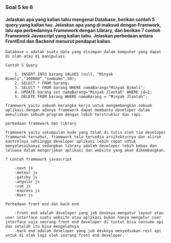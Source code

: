 ### Soal 5 ke 6
#### Jelaskan apa yang kalian tahu mengenai Database, berikan contoh 5 query yang kalian tau. Jelaskan apa yang di maksud dengan Framwork, lalu apa perbedannya Framework dengan Library, dan berikan 7 contoh Framework Javascript yang kalian tahu. Jelaskan perbedaan antara FrontEnd dan Backend menurut pendapat kalian.

```Database = adalah suatu data yang disimpan dalam komputer yang dapat di olah atau di manipulasi```
    
    Contoh 5 Query

        1. INSERT INTO barang VALUES (null, "Minyak Bimoli","100000","sembako",50);
        2. SELECT * FROM barang;
        3. SELECT * FROM barang WHERE namaBarang="Minyak Bimoli";
        4. UPDATE barang set namaBarang="Minyak Jlantah" WHERE id=1;
        5. DELETE FROM barang WHERE namaBarang = "Minyak Jlantah";

```framework yaitu sebuah kerangka kerja untuk mengembangkan sebuah aplikasi.dengan adanya framework dapat membantu developer dalam menuliskan sebuah program dengan lebih terstruktur dan rapi.```


    perbedaan framework dan library

```framework yaitu sekumpulan kode yang telah di tulis oleh tim developer framewrok tersebut, framework tela tersedia arsitekturnya dan aliran kontrolnya sehiingga developer aplikasi lebih cepat untuk menyelesaikanya sedangkan library adalah developer lebih bebas dan leluasa dalam mengerjakan aplikasi dan website yang akan dikembangkan.```

    7 Contoh framework javascript

        -next js
        -meteor js
        -gatsby js
        -angular js
        -vue js
        -express js
        -Nuxt js

    Perbedaan front end dan back end

        -front end adalah developer yang job desknya mengatur layout atau user interface suatu website atau aplikasi bukan hanya mengatur user interface saja seorang front end developer di tuntut bisa consume api dan setelah itu bisa mengolahnya
        -back end adalah developer yang job desknya menyediakan rest api untuk di olah lagi oleh seorang front end developer.